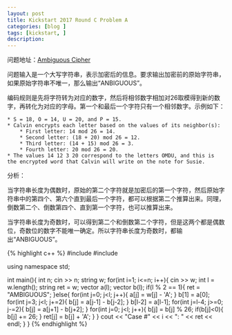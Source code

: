 ```yaml
---
layout: post
title: Kickstart 2017 Round C Problem A
categories: [blog ]
tags: [kickstart, ]
description: 
---
```


问题地址：[Ambiguous Cipher](https://code.google.com/codejam/contest/dashboard?c=4344486#s=p0&a=0)

问题输入是一个大写字符串，表示加密后的信息。要求输出加密前的原始字符串，如果原始字符串不唯一，那么输出“ANBIGUOUS”。

编码规则是先将字符转为对应的数字，然后将相邻数字相加对26取模得到新的数字，再转化为对应的字母。第一个和最后一个字符只有一个相邻数字。示例如下：

```
* S = 18, O = 14, U = 20, and P = 15.
* Calvin encrypts each letter based on the values of its neighbor(s):
	* First letter: 14 mod 26 = 14.
	* Second letter: (18 + 20) mod 26 = 12.
	* Third letter: (14 + 15) mod 26 = 3.
	* Fourth letter: 20 mod 26 = 20.
* The values 14 12 3 20 correspond to the letters OMDU, and this is the encrypted word that Calvin will write on the note for Susie.
```
分析：

当字符串长度为偶数时，原始的第二个字符就是加密后的第一个字符，然后原始字符串中的第四个、第六个直到最后一个字符，都可以根据第二个推算出来。同理，倒数第二个、倒数第四个、直到第一个字符，也可以推算出来。

当字符串长度为奇数时，可以得到第二个和倒数第二个字符，但是这两个都是偶数位，奇数位的数字不能唯一确定。所以字符串长度为奇数时，都输出“ANBIGUOUS”。

{% highlight c++ %}
#include <iostream>
#include <vector>

using namespace std;

int main(){
    int n;
    cin >> n;
    string w;
    for(int i=1; i<=n; i++){
        cin >> w;
        int l = w.length();
        string ret = w;
        vector<int> a(l);
        vector<int> b(l);
        if(l % 2 == 1){
            ret = "AMBIGUOUS";
        }else{
            for(int j=0; j<l; j++){
                a[j] = w[j] - 'A';
            }
            b[1] = a[0];
            for(int j=3; j<l; j+=2){
                b[j] = a[j-1] - b[j-2];
            }
            b[l-2] = a[l-1];
            for(int j=l-4; j>=0; j-=2){
                b[j] = a[j+1] - b[j+2];
            }
            for(int j=0; j<l; j++){
                b[j] = b[j] % 26;
                if(b[j]<0){
                    b[j] += 26;
                }
                ret[j] = b[j] + 'A';
            }
        }
        cout << "Case #" << i << ": " << ret << endl;
    }
}
{% endhighlight %}
